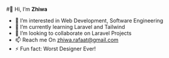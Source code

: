 #👋 Hi, I’m **Zhiwa**
- 👀 I’m interested in Web Development, Software Engineering
- 🌱 I’m currently learning Laravel and Tailwind
- 💞️ I’m looking to collaborate on Laravel Projects
- 📫 Reach me On zhiwa.rafaat@gmail.com
- ⚡ Fun fact: Worst Designer Ever!

<!---
Zhiwa01/Zhiwa01 is a ✨ special ✨ repository because its `README.md` (this file) appears on your GitHub profile.
You can click the Preview link to take a look at your changes.
--->
